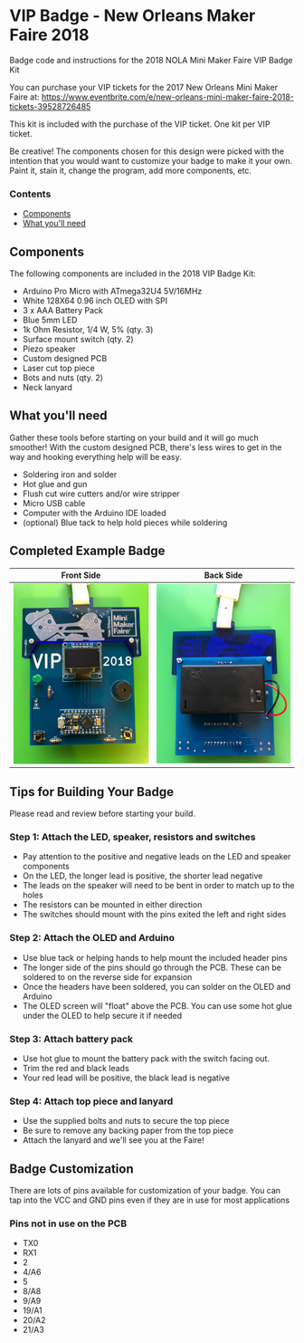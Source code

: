 # VIP Badge - New Orleans Maker Faire 2018
Badge code and instructions for the 2018 NOLA Mini Maker Faire VIP Badge Kit

You can purchase your VIP tickets for the 2017 New Orleans Mini Maker Faire at: 
https://www.eventbrite.com/e/new-orleans-mini-maker-faire-2018-tickets-39528726485

This kit is included with the purchase of the VIP ticket. One kit per VIP ticket.

Be creative! The components chosen for this design were picked with the intention
that you would want to customize your badge to make it your own. Paint it, stain it, 
change the program, add more components, etc. 

### Contents
 - [Components](#components)
 - [What you'll need](#needs)

## <a name="components"></a>Components

The following components are included in the 2018 VIP Badge Kit:

- Arduino Pro Micro with ATmega32U4 5V/16MHz 
- White 128X64 0.96 inch OLED with SPI
- 3 x AAA Battery Pack
- Blue 5mm LED
- 1k Ohm Resistor, 1/4 W, 5% (qty. 3)
- Surface mount switch (qty. 2)
- Piezo speaker
- Custom designed PCB
- Laser cut top piece
- Bots and nuts (qty. 2)
- Neck lanyard

## <a name="needs"></a>What you'll need

Gather these tools before starting on your build and it will go much smoother! With
the custom designed PCB, there's less wires to get in the way and hooking everything
help will be easy.

- Soldering iron and solder
- Hot glue and gun
- Flush cut wire cutters and/or wire stripper
- Micro USB cable
- Computer with the Arduino IDE loaded
- (optional) Blue tack to help hold pieces while soldering

## Completed Example Badge

Front Side | Back Side
---------- | ---------
![Badge Front](https://raw.githubusercontent.com/zagnut007/MakerFaire2018/master/assets/front.jpg) | ![Badge Back](https://raw.githubusercontent.com/zagnut007/MakerFaire2018/master/assets/back.jpg)

## Tips for Building Your Badge

Please read and review before starting your build.

### Step 1: Attach the LED, speaker, resistors and switches
  - Pay attention to the positive and negative leads on the LED and speaker components
  - On the LED, the longer lead is positive, the shorter lead negative
  - The leads on the speaker will need to be bent in order to match up to the holes
  - The resistors can be mounted in either direction
  - The switches should mount with the pins exited the left and right sides

### Step 2: Attach the OLED and Arduino
  - Use blue tack or helping hands to help mount the included header pins
  - The longer side of the pins should go through the PCB. These can be soldered to on the reverse side for expansion
  - Once the headers have been soldered, you can solder on the OLED and Arduino
  - The OLED screen will "float" above the PCB. You can use some hot glue under the OLED to help secure it if needed

### Step 3: Attach battery pack
  - Use hot glue to mount the battery pack with the switch facing out.
  - Trim the red and black leads
  - Your red lead will be positive, the black lead is negative

### Step 4: Attach top piece and lanyard
  - Use the supplied bolts and nuts to secure the top piece
  - Be sure to remove any backing paper from the top piece
  - Attach the lanyard and we'll see you at the Faire!

## Badge Customization

There are lots of pins available for customization of your badge. You can tap into the VCC and GND pins even if they are in use for most applications

### Pins not in use on the PCB
  - TX0
  - RX1
  - 2
  - 4/A6
  - 5
  - 8/A8
  - 9/A9
  - 19/A1
  - 20/A2
  - 21/A3